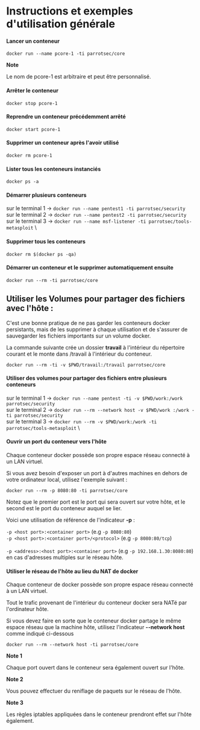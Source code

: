 # Instructions et exemples d'utilisation générale #

#### Lancer un conteneur #### 

    docker run --name pcore-1 -ti parrotsec/core
<div class="panel panel-info"> 
    <div class="panel-heading"> 
        <i class="fa fa-info-circle badge" aria-hidden="true"></i> 
        
**Note** 
    
</div> 
    <div class="panel-body"> 
    Le nom de pcore-1 est arbitraire et peut être personnalisé. 
    </div>
</div>
    
#### Arrêter le conteneur ####
    
    docker stop pcore-1
 
#### Reprendre un conteneur précédemment arrêté ####
    
    docker start pcore-1
    
#### Supprimer un conteneur après l'avoir utilisé ####
    
    docker rm pcore-1
 
#### Lister tous les conteneurs instanciés #### 
 
    docker ps -a
 
#### Démarrer plusieurs conteneurs ####

sur le terminal 1 -> `docker run --name pentest1 -ti parrotsec/security` \
sur le terminal 2 -> `docker run --name pentest2 -ti parrotsec/security` \
sur le terminal 3 -> `docker run --name msf-listener -ti parrotsec/tools-metasploit`
\

#### Supprimer tous les conteneurs ####

    docker rm $(docker ps -qa)
  
#### Démarrer un conteneur et le supprimer automatiquement ensuite ####

    docker run --rm -ti parrotsec/core

## Utiliser les Volumes pour partager des fichiers avec l'hôte :

C'est une bonne pratique de ne pas garder les conteneurs docker persistants, mais de les supprimer à chaque utilisation et de s'assurer de sauvegarder les fichiers importants sur un volume docker.

La commande suivante crée un dossier **travail** à l'intérieur du répertoire courant et le monte dans /travail à l'intérieur du conteneur. 

    docker run --rm -ti -v $PWD/travail:/travail parrotsec/core
    
#### Utiliser des volumes pour partager des fichiers entre plusieurs conteneurs ####

sur le terminal 1 -> `docker run --name pentest -ti -v $PWD/work:/work parrotsec/security` \
sur le terminal 2 -> `docker run --rm --network host -v $PWD/work :/work -ti parrotsec/security` \
sur le terminal 3 -> `docker run --rm -v $PWD/work:/work -ti parrotsec/tools-metasploit`
\

#### Ouvrir un port du conteneur vers l'hôte ####

Chaque conteneur docker possède son propre espace réseau connecté à un LAN virtuel.

Si vous avez besoin d'exposer un port à d'autres machines en dehors de votre ordinateur local, utilisez l'exemple suivant : 

    docker run --rm -p 8080:80 -ti parrotsec/core
    
Notez que le premier port est le port qui sera ouvert sur votre hôte, et le second est le port du conteneur auquel se lier.

Voici une utilisation de référence de l'indicateur **-p** : 

`-p <host port>:<container port>` (e.g `-p 8080:80`) \
`-p <host port>:<container port>/<protocol>` (e.g `-p 8080:80/tcp`) \
\
`-p <address>:<host port>:<container port>` (e.g `-p 192.168.1.30:8080:80`) \
en cas d'adresses multiples sur le réseau hôte.

#### Utiliser le réseau de l'hôte au lieu du NAT de docker ####

Chaque conteneur de docker possède son propre espace réseau connecté à un LAN virtuel.

Tout le trafic provenant de l'intérieur du conteneur docker sera NATé par l'ordinateur hôte.

Si vous devez faire en sorte que le conteneur docker partage le même espace réseau que la machine hôte, utilisez l'indicateur **--network host** comme indiqué ci-dessous 

    docker run --rm --network host -ti parrotsec/core
    
<div class="panel panel-info"> 
    <div class="panel-heading"> 
        <i class="fa fa-info-circle badge" aria-hidden="true"></i>
        
**Note 1** 
</div> 
    <div class="panel-body"> 
    Chaque port ouvert dans le conteneur sera également ouvert sur l'hôte. 
    </div>
</div> 
    
<div class="panel panel-info"> 
    <div class="panel-heading"> 
        <i class="fa fa-info-circle badge" aria-hidden="true"></i> 

**Note 2** 
</div> 
    <div class="panel-body"> 
    Vous pouvez effectuer du reniflage de paquets sur le réseau de l'hôte. 
    </div>
</div>
    
<div class="panel panel-info"> 
    <div class="panel-heading"> 
        <i class="fa fa-info-circle badge" aria-hidden="true"></i> 

**Note 3** 
</div> 
    <div class="panel-body"> 
    Les règles iptables appliquées dans le conteneur prendront effet sur l'hôte également. 
    </div>
</div>